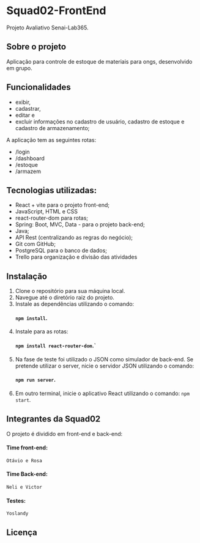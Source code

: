 # Squad02-FrontEnd
Projeto Avaliativo Senai-Lab365.
## Sobre o projeto
Aplicação para controle de estoque de materiais para ongs, desenvolvido em grupo.

## Funcionalidades
- exibir,
- cadastrar,
- editar e
-  excluir informações no cadastro de usuário, cadastro de estoque e cadastro de armazenamento;

A aplicação tem as seguintes rotas:
- /login
- /dashboard
- /estoque
- /armazem

## Tecnologias utilizadas:
- React + vite para o projeto front-end;
- JavaScript, HTML e CSS
- react-router-dom para rotas;
- Spring: Boot, MVC, Data - para o projeto back-end;
- Java;
- API Rest (centralizando as regras do negócio);
- Git com GitHub;
- PostgreSQL para o banco de dados;
- Trello para organização e divisão das atividades

## Instalação
1. Clone o repositório para sua máquina local.
2. Navegue até o diretório raiz do projeto.
3. Instale as dependências utilizando o comando:
     #### `npm install`.
4. Instale para as rotas:
    #### `npm install react-router-dom`.` 
5. Na fase de teste foi utilizado o JSON como simulador de back-end. Se pretende utilizar o server, nicie o servidor JSON utilizando o comando:
   #### `npm run server`.
7. Em outro terminal, inicie o aplicativo React utilizando o comando: `npm start`.

## Integrantes da Squad02
O projeto é dividido em front-end e back-end:
#### Time front-end:
    Otávio e Rosa
#### Time Back-end: 
    Neli e Victor
#### Testes: 
    Yoslandy

## Licença
